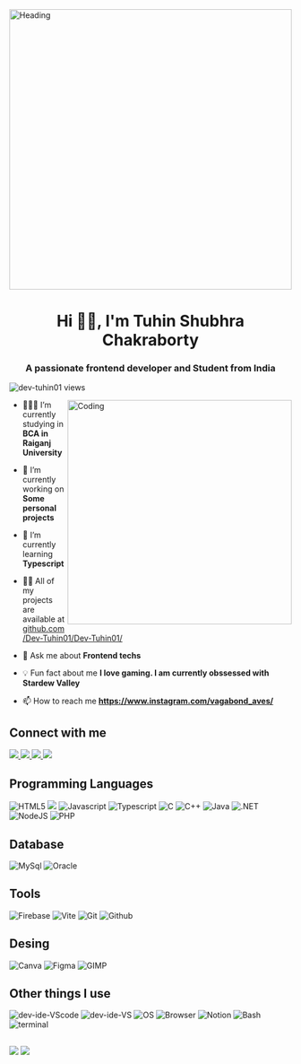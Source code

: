 <img align="center" alt="Heading" src="https://i.redd.it/xe8g0hr20zh11.jpg" height="500" width="100%"/>
<h1 align="center"> Hi 👋🏼, I'm  Tuhin Shubhra Chakraborty</h1>
<h3 align="center"> A passionate frontend developer and Student from  India</h3>


<img src="https://komarev.com/ghpvc/?username=dev-tuhin01&label=Profile%20views&color=0e75b6&style=flat" alt="dev-tuhin01 views" /> 



<a href="https://youtu.be/dQw4w9WgXcQ"><img align="right" alt="Coding" width="400" src="https://media.tenor.com/images/7db4eaa3e47272c8e58ee018fc390b7d/tenor.gif"></a>

<div id ="about">

- 👨🏼‍🎓 I’m currently studying in **BCA in Raiganj University**

- 🔭 I’m currently working on **Some personal projects**

- 🌱 I’m currently learning **Typescript**

- 👨‍💻 All of my projects are available at [github.com/Dev-Tuhin01/Dev-Tuhin01/](github.com/Dev-Tuhin01/Dev-Tuhin01/)

- 💬 Ask me about **Frontend techs**

- 💡 Fun fact about me **I love gaming. I am currently obssessed with Stardew Valley**

- 📫 How to reach me **https://www.instagram.com/vagabond_aves/**
</div>

<div id="socials">
<h2>Connect with me</h2>
    <a href= "https://www.instagram.com/vagabond_aves/"> <img src = "https://img.shields.io/badge/Instagram-E4405F?style=for-the-badge&logo=instagram&logoColor=white"> </a>
    <a href= "https://www.linkedin.com/in/tuhin-shubhra-chakraborty-268b0a1b9/"> <img src = "https://img.shields.io/badge/LinkedIn-0077B5?style=for-the-badge&logo=linkedin&logoColor=white"> </a>
    <a href= "https://twitter.com/I_AM_TUHIN2002"> <img src = "https://img.shields.io/badge/Twitter-1DA1F2?style=for-the-badge&logo=twitter&logoColor=white"> </a>
    <a href= "https://discord.gg/https://discord.gg/yrPmjAUKhu"> <img src = "https://img.shields.io/badge/Discord-7289DA?style=for-the-badge&logo=discord&logoColor=white"> </a>

</div>

<div id="programming languages">
    <h2>Programming Languages</h2>
    <img src="https://img.shields.io/badge/HTML5-E34F26?style=for-the-badge&logo=html5&logoColor=white" alt="HTML5">
    <img src="https://img.shields.io/badge/CSS3-1572B6?style=for-the-badge&logo=css3&logoColor=white" alr="CSS3">
    <img src="https://img.shields.io/badge/JavaScript-323330?style=for-the-badge&logo=javascript&logoColor=F7DF1E" alt="Javascript">
    <img src="https://img.shields.io/badge/TypeScript-007ACC?style=for-the-badge&logo=typescript&logoColor=white" alt="Typescript">
    <img src="https://img.shields.io/badge/C-00599C?style=for-the-badge&logo=c&logoColor=white" alt="C">
    <img src="https://img.shields.io/badge/C%2B%2B-00599C?style=for-the-badge&logo=c%2B%2B&logoColor=white" alt = "C++">
    <img src="https://img.shields.io/badge/Java-ED8B00?style=for-the-badge&logo=openjdk&logoColor=white" alt = "Java">
    <img src="https://img.shields.io/badge/.NET-5C2D91?style=for-the-badge&logo=.net&logoColor=white" alt = ".NET">
    <img src="https://img.shields.io/badge/Node.js-43853D?style=for-the-badge&logo=node.js&logoColor=white" alt="NodeJS">
    <img src="https://img.shields.io/badge/PHP-777BB4?style=for-the-badge&logo=php&logoColor=white" alt="PHP">
    
</div>

<div id="database">
    <h2>Database</h2>
    <img src ="https://img.shields.io/badge/MySQL-005C84?style=for-the-badge&logo=mysql&logoColor=white" alt="MySql">
    <img src ="https://img.shields.io/badge/Oracle-F80000?style=for-the-badge&logo=Oracle&logoColor=white" alt="Oracle">
</div>

<div id="tools">
    <h2>Tools</h2>
    <img src="https://img.shields.io/badge/Firebase-ff8500?style=for-the-badge&logo=firebase&logoColor=white" alt="Firebase">
    <img src="https://img.shields.io/badge/Vite-8c72f5?style=for-the-badge&logo=vite&logoColor=white" alt="Vite">
    <img src="https://img.shields.io/badge/GIT-E44C30?style=for-the-badge&logo=git&logoColor=white" alt="Git">
    <img src="https://img.shields.io/badge/Github-000000?style=for-the-badge&logo=github&logoColor=white" alt="Github">
</div>

<div id="Desing">
    <h2>Desing</h2>
    <img src = "https://img.shields.io/badge/Canva-%2300C4CC.svg?&style=for-the-badge&logo=Canva&logoColor=white" alt="Canva" />
    <img src = "https://img.shields.io/badge/Figma-F24E1E?style=for-the-badge&logo=figma&logoColor=white" alt="Figma" />
    <img src = "https://img.shields.io/badge/gimp-5C5543?style=for-the-badge&logo=gimp&logoColor=white" alt="GIMP" />
</div>

<div id="others">
    <h2>Other things I use</h2>
    <img src="https://img.shields.io/badge/Visual_Studio_Code-0078D4?style=for-the-badge&logo=visual%20studio%20code&logoColor=white" alt="dev-ide-VScode"/> 
    <img src="https://img.shields.io/badge/Visual_Studio-5C2D91?style=for-the-badge&logo=visual%20studio&logoColor=white" alt="dev-ide-VS"/> 
    <img src="https://img.shields.io/badge/Windows-0078D6?style=for-the-badge&logo=windows&logoColor=white" alt="OS"/> 
    <img src="https://img.shields.io/badge/Brave-FF1B2D?style=for-the-badge&logo=Brave&logoColor=white" alt="Browser"/> 
    <img src = "https://img.shields.io/badge/Notion-000000?style=for-the-badge&logo=notion&logoColor=white" alt="Notion" />
    <img src="https://img.shields.io/badge/GNU%20Bash-4EAA25?style=for-the-badge&logo=GNU%20Bash&logoColor=white" alt="Bash"/> 
    <img src="https://img.shields.io/badge/windows%20terminal-4D4D4D?style=for-the-badge&logo=windows%20terminal&logoColor=white" alt="terminal"/> 
</div>
<div id="footer">
    <h2></h2>
    <img src="https://github-readme-stats.vercel.app/api?username=Dev-Tuhin01&theme=tokyonight">
    <img src="https://github-readme-stats.vercel.app/api/top-langs/?username=Dev-Tuhin01&theme=tokyonight">

</div>